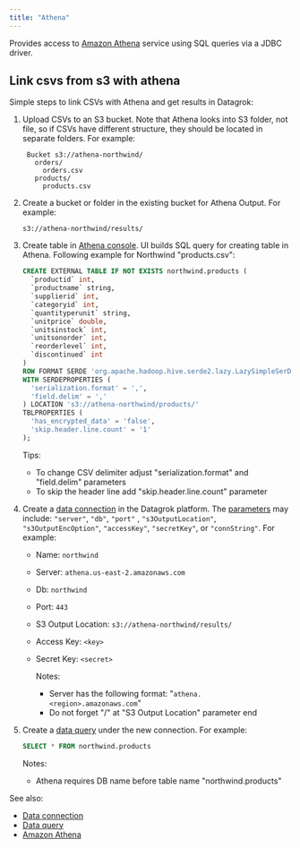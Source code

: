 ```yaml
---
title: "Athena"
---
```


Provides access to [Amazon Athena](https://docs.aws.amazon.com/athena/latest/ug/what-is.html)
service using SQL queries via a JDBC driver.

## Link csvs from s3 with athena

Simple steps to link CSVs with Athena and get results in Datagrok:

1. Upload CSVs to an S3 bucket. Note that Athena looks into S3 folder, not file, so if CSVs have different structure,
   they should be located in separate folders. For example:

   ```
    Bucket s3://athena-northwind/
      orders/
        orders.csv
      products/
        products.csv
   ```

2. Create a bucket or folder in the existing bucket for Athena Output. For example:

   ```
   s3://athena-northwind/results/
   ```

3. Create table in [Athena console](https://console.aws.amazon.com/athena). UI builds SQL query for creating table in
   Athena. Following example for Northwind "products.csv":

   ```sql
   CREATE EXTERNAL TABLE IF NOT EXISTS northwind.products (
     `productid` int,
     `productname` string,
     `supplierid` int,
     `categoryid` int,
     `quantityperunit` string,
     `unitprice` double,
     `unitsinstock` int,
     `unitsonorder` int,
     `reorderlevel` int,
     `discontinued` int
   )
   ROW FORMAT SERDE 'org.apache.hadoop.hive.serde2.lazy.LazySimpleSerDe'
   WITH SERDEPROPERTIES (
     'serialization.format' = ',',
     'field.delim' = ','
   ) LOCATION 's3://athena-northwind/products/'
   TBLPROPERTIES (
     'has_encrypted_data' = 'false',
     'skip.header.line.count' = '1'
   );
   ```

   Tips:
    * To change CSV delimiter adjust "serialization.format" and "field.delim" parameters
    * To skip the header line add "skip.header.line.count" parameter

4. Create a [data connection](../data-connection.md) in the Datagrok platform. The <a href="#" id="parameters">
   parameters</a> may include: `"server"`, `"db"`, `"port"`
   , `"s3OutputLocation"`, `"s3OutputEncOption"`, `"accessKey"`, `"secretKey"`, or `"connString"`. For example:

    * Name: `northwind`
    * Server: `athena.us-east-2.amazonaws.com`
    * Db: `northwind`
    * Port: `443`
    * S3 Output Location: `s3://athena-northwind/results/`
    * Access Key: `<key>`
    * Secret Key: `<secret>`

      Notes:
        * Server has the following format: "`athena.<region>.amazonaws.com`"
        * Do not forget "/" at "S3 Output Location" parameter end

5. Create a [data query](../data-query.md) under the new connection. For example:

   ```sql
   SELECT * FROM northwind.products
   ```

   Notes:
    * Athena requires DB name before table name "northwind.products"

See also:

* [Data connection](../data-connection.md)
* [Data query](../data-query.md)
* [Amazon Athena](https://docs.aws.amazon.com/athena/latest/ug/what-is.html)
